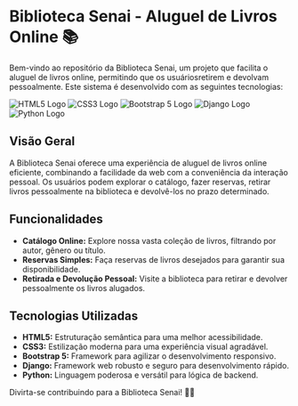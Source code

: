 # Biblioteca Senai - Aluguel de Livros Online 📚

Bem-vindo ao repositório da Biblioteca Senai, um projeto que facilita o aluguel de livros online, permitindo que os usuáriosretirem e devolvam pessoalmente. Este sistema é desenvolvido com as seguintes tecnologias:

![HTML5 Logo](https://img.icons8.com/color/48/000000/html-5.png)
![CSS3 Logo](https://img.icons8.com/color/48/000000/css3.png)
![Bootstrap 5 Logo](https://img.icons8.com/color/48/000000/bootstrap.png)
![Django Logo](https://img.icons8.com/color/48/000000/django.png)
![Python Logo](https://img.icons8.com/color/48/000000/python.png)

## Visão Geral

A Biblioteca Senai oferece uma experiência de aluguel de livros online eficiente, combinando a facilidade da web com a conveniência da interação pessoal. Os usuários podem explorar o catálogo, fazer reservas, retirar livros pessoalmente na biblioteca e devolvê-los no prazo determinado.

## Funcionalidades

- **Catálogo Online:** Explore nossa vasta coleção de livros, filtrando por autor, gênero ou título.
- **Reservas Simples:** Faça reservas de livros desejados para garantir sua disponibilidade.
- **Retirada e Devolução Pessoal:** Visite a biblioteca para retirar e devolver pessoalmente os livros alugados.

## Tecnologias Utilizadas

- **HTML5:** Estruturação semântica para uma melhor acessibilidade.
- **CSS3:** Estilização moderna para uma experiência visual agradável.
- **Bootstrap 5:** Framework para agilizar o desenvolvimento responsivo.
- **Django:** Framework web robusto e seguro para desenvolvimento rápido.
- **Python:** Linguagem poderosa e versátil para lógica de backend.

Divirta-se contribuindo para a Biblioteca Senai! 📖✨
